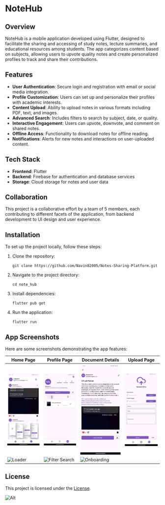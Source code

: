 # NoteHub

## Overview
NoteHub is a mobile application developed using Flutter, designed to facilitate the sharing and accessing of study notes, lecture summaries, and educational resources among students. The app categorizes content based on subjects, allowing users to upvote quality notes and create personalized profiles to track and share their contributions.

## Features
- **User Authentication**: Secure login and registration with email or social media integration.
- **Profile Customization**: Users can set up and personalize their profiles with academic interests.
- **Content Upload**: Ability to upload notes in various formats including PDF, text, and images.
- **Advanced Search**: Includes filters to search by subject, date, or quality.
- **Interactive Engagement**: Users can upvote, downvote, and comment on shared notes.
- **Offline Access**: Functionality to download notes for offline reading.
- **Notifications**: Alerts for new notes and interactions on user-uploaded content.

## Tech Stack
- **Frontend**: Flutter
- **Backend**: Firebase for authentication and database services
- **Storage**: Cloud storage for notes and user data

## Collaboration
This project is a collaborative effort by a team of 5 members, each contributing to different facets of the application, from backend development to UI design and user experience.

## Installation

To set up the project locally, follow these steps:

   1. Clone the repository:
      ```
      git clone https://github.com/Navin82005/Notes-Sharing-Platform.git
      ```
      
   2. Navigate to the project directory:
      ```
      cd note_hub
      ```
      
   3. Install dependencies:
      ```
      flutter pub get
      ```
      
   4. Run the application:
      ```
      flutter run
      ```

## App Screenshots

Here are some screenshots demonstrating the app features:

| Home Page                      | Profile Page                   | Document Details             | Upload Page               |
| ------------------------------ | ------------------------------ | ---------------------------- | ---------------------------- |
| ![Home Page](outputs/home.jpg) | ![Searck Page](outputs/profile.jpg) | ![Manga Details](outputs/document.jpg) | ![Favorites](outputs/upload.jpg) |
|![Loader](out/screen/loader.jpg)|![Filter Search](out/screen/filter.jpg)|![Onboarding](out/screen/onboarding.jpg)||



## License
This project is licensed under the [License](LICENSE).


![Alt](https://repobeats.axiom.co/api/embed/2875c3c5aeb4338e0569f6d23203cb8794666edc.svg "Repobeats analytics image")
